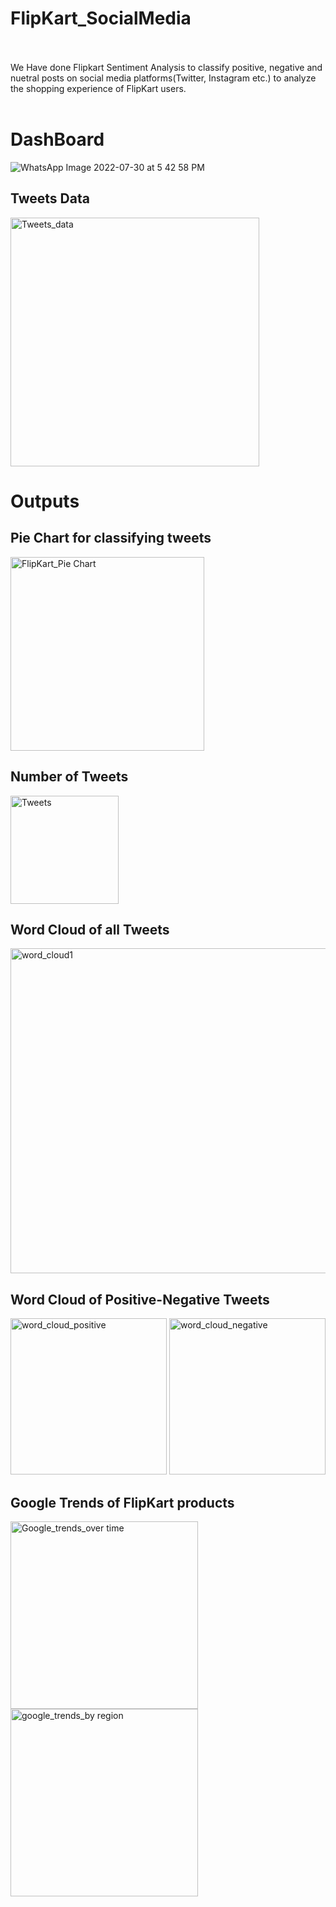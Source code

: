 # FlipKart_SocialMedia
<br><br>
We Have done Flipkart Sentiment Analysis  to classify positive, negative and nuetral posts on social media platforms(Twitter, Instagram etc.) to analyze the shopping experience of FlipKart users.
<br><br>

# DashBoard
![WhatsApp Image 2022-07-30 at 5 42 58 PM](https://user-images.githubusercontent.com/83651558/181913748-ad5fa626-c0c9-4688-a221-a190390f88ad.jpeg)
<br>

## Tweets Data
<img width="398" alt="Tweets_data" src="https://user-images.githubusercontent.com/83651558/181913840-86720b52-7cb9-4935-a40e-a225408df90b.png">


# Outputs
## Pie Chart for classifying tweets 
<img width="310" alt="FlipKart_Pie Chart" src="https://user-images.githubusercontent.com/83651558/181913641-5d9f3d43-5683-4334-987c-ffb713f22f86.png">
<br>

## Number of Tweets 
<img width="173" alt="Tweets" src="https://user-images.githubusercontent.com/83651558/181913797-77ecec7b-98c9-4231-8282-92280eaa8f0d.png">
<br>

## Word Cloud of all Tweets
<img width="520" alt="word_cloud1" src="https://user-images.githubusercontent.com/83651558/181913911-e094f239-bb2d-4d9f-9386-aa74a700d083.png">
<br>

## Word Cloud of Positive-Negative Tweets
<img width="250" alt="word_cloud_positive" src="https://user-images.githubusercontent.com/83651558/181913925-56fea2bb-aab4-4874-b8e9-ea6bc51a5748.png">                 <img width="250" alt="word_cloud_negative" src="https://user-images.githubusercontent.com/83651558/181913965-727cc5ea-f65a-4826-a4ff-479de17d565f.png">

## Google Trends of FlipKart products
<img width="300" alt="Google_trends_over time" src="https://user-images.githubusercontent.com/83651558/181917389-e8c2bb3e-5264-46a9-9c35-983217ef1d6d.png">        <img width="300" alt="google_trends_by region" src="https://user-images.githubusercontent.com/83651558/181917365-b3b0d5dd-2ecb-437a-a0be-d8ddf4ffa577.png">     
